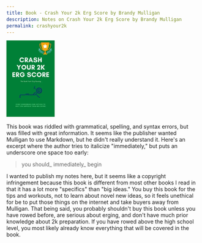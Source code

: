 ```yaml
---
title: Book - Crash Your 2k Erg Score by Brandy Mulligan
description: Notes on Crash Your 2k Erg Score by Brandy Mulligan
permalink: crashyour2k
---
```

<img src="/images/crashyour2k.webp" alt="Crash Your 2k Erg Score by Brandy Mulligan " style="height:200px;width:auto">

This book was riddled with grammatical, spelling, and syntax errors, but was filled with great information. It seems like the publisher wanted Mulligan to use Markdown, but he didn't really understand it. Here's an excerpt where the author tries to italicize "immediately," but puts an underscore one space too early:

> you should_ immediately_ begin

I wanted to publish my notes here, but it seems like a copyright infringement because this book is different from most other books I read in that it has a lot more "specifics" than "big ideas." You buy this book for the tips and workouts, not to learn about novel new ideas, so it feels unethical for be to put those things on the internet and take buyers away from Mulligan. That being said, you probably shouldn't buy this book unless you have rowed before, are serious about erging, and don't have much prior knowledge about 2k preparation. If you have rowed above the high school level, you most likely already know everything that will be covered in the book.
